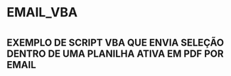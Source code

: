 ﻿# EMAIL_VBA
#
## EXEMPLO DE SCRIPT VBA QUE ENVIA SELEÇÃO DENTRO DE UMA PLANILHA ATIVA EM PDF POR EMAIL
